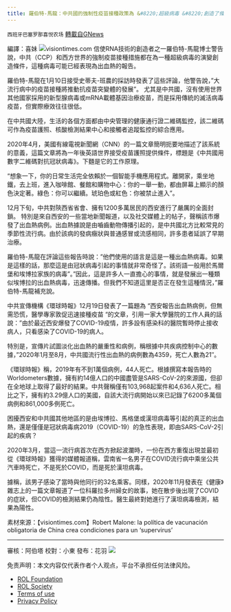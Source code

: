 ```yaml
---
title: 羅伯特-馬龍：中共國的強制性疫苗接種政策為 &#8220;超級病毒 &#8220;創造了條件
---
```

`西班牙巴塞罗那喜悦农场` [轉載自GNews](https://gnews.org/zh-hans/1989445/)

編譯：喜妹
![](https://assets.gnews.org/wp-content/uploads/2022/02/SharedScreenshot1.jpg)visiontimes.com
信使RNA技術的創造者之一羅伯特-馬龍博士警告說，中共（CCP）和西方世界的強制疫苗接種措施都在為一種超級病毒的演變創造條件，這種病毒可能已經表現為出血熱的報告。

羅伯特-馬龍在1月10日接受史蒂夫-班農的採訪時發表了這些評論，他警告說，”大流行病中的疫苗接種將推動抗疫苗突變體的發展”。
尤其是中共國，沒有使用世界其他國家採用的新型腺病毒或mRNA載體基因治療疫苗，而是採用傳統的滅活病毒疫苗，但實際療效往往很低。

在中共國大陸，生活的各個方面都由中央管理的健康通行證二維碼監控，該二維碼可作為疫苗護照、核酸檢測結果中心和接觸者追蹤監控的綜合應用。

2020年4月，美國有線電視新聞網（CNN）的一篇文章簡明扼要地描述了該系統的意義，這篇文章將為一年後英語世界接受疫苗護照提供條件，標題是《中共國用數字二維碼對抗冠狀病毒》。下麵是它的工作原理。

“想象一下，你的日常生活完全依賴於一個智能手機應用程式。離開家，乘坐地鐵，去上班，進入咖啡館、餐館和購物中心：你的一舉一動，都由屏幕上顯示的顏色決定著。綠色：你可以繼續。琥珀色或紅色：你被禁止進入”。

12月下旬，中共對陝西省省會、擁有1200多萬居民的西安進行了嚴厲的全面封鎖。
特別是來自西安的一些當地新聞報道，以及社交媒體上的帖子，聲稱該市爆發了出血熱病例。出血熱據說是由嚙齒動物傳播引起的，是中共國北方比較常見的季節性流行病。由於該病的發病癥狀與普通感冒或流感相同，許多患者延誤了早期治療。

羅伯特-馬龍在評論這些報告時說：”他們使用的語言是這是一種出血熱病毒。如果是這樣的話，那麼這是由冠狀病毒引起的事情就非常奇怪了。該術語一般用於馬爾堡和埃博拉家族的病毒”。”因此，這是許多人一直擔心的事情，就是發展出一種類似埃博拉的出血熱病毒，迅速傳播。但我們不知道這里是否正在發生這種情況，”羅伯特-馬龍補充說。

中共宣傳機構《環球時報》12月19日發表了一篇題為 “西安報告出血熱病例，但無需恐慌，醫學專家敦促迅速接種疫苗 “的文章，引用一家大學醫院的工作人員的話說：”由於最近西安爆發了COVID-19疫情，許多設有感染科的醫院暫時停止接收病人，只看感染了COVID-19的病人。

特別是，宣傳片試圖淡化出血熱的嚴重性和病例，稱根據中共疾病控制中心的數據，”2020年1月至8月，中共國流行性出血熱的病例數為4359，死亡人數為21″。

《環球時報》稱，2019年有不到1萬個病例，44人死亡。根據撰寫本報告時的Worldometers數據，擁有約14億人口的中國盡管是SARS-CoV-2的來源國，但卻在全地球上取得了最好的結果。中共聲稱僅有103,968起案件和4,636人死亡。相比之下，擁有約3.29億人口的美國，自該大流行病開始以來已記錄了6200多萬個病例和861,000多例死亡。

困擾西安和中共國其他地區的是由埃博拉、馬格堡或漢坦病毒等引起的真正的出血熱，還是僅僅是冠狀病毒病2019（COVID-19）的急性表現，即由SARS-CoV-2引起的疾病？

2020年3月，當這一流行病首次在西方掀起波瀾時，一份在西方重復出現並最初從《環球時報》獲得的媒體報道稱，雲南省一名男子在COVID流行病中乘坐公共汽車時死亡，不是死於COVID，而是死於漢坦病毒。

據稱，該男子感染了當時與他同行的32名乘客。同樣，2020年11月發表在《健康》雜志上的一篇文章報道了一位科羅拉多州婦女的故事，她在散步後出現了COVID的症狀，但COVID的檢測結果仍為陰性。醫生最終對她進行了漢坦病毒檢測，結果為陽性。

素材來源：【visiontimes.com】Robert Malone: la política de vacunación obligatoria de China crea condiciones para un ‘supervirus’

* * *

審核：阿伯塔
校對：小東
發布：花羽
![](https://assets.gnews.org/wp-content/uploads/2022/02/西喜-3.jpeg)
 

免责声明：本文内容仅代表作者个人观点，平台不承担任何法律风险。

- [ROL Foundation](https://rolfoundation.org/)
- [ROL Society](https://rolsociety.org/)
- [Terms of use](https://gnews.org/terms-of-use-3/)
- [Privacy Policy](https://gnews.org/privacy-policy/)
